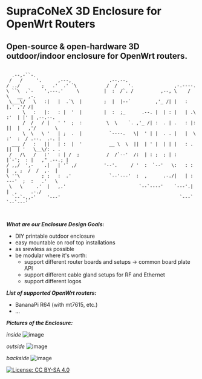 # SupraCoNeX 3D Enclosure for OpenWrt Routers

## Open-source & open-hardware 3D outdoor/indoor enclosure for OpenWrt routers.


```          
                                                                                             
  .--,-``-.                                                                                  
 /   /     '.      ,---,              .--.--.                                                
/ ../        ;   .'  .' `\           /  /    '.               ,-.----.                       
\ ``\  .`-    ',---.'     \         |  :  /`. /          ,--, \    /  \   __  ,-.            
 \___\/   \   :|   |  .`\  |        ;  |  |--`         ,'_ /| |   :    |,' ,'/ /|            
      \   :   |:   : |  '  |        |  :  ;_      .--. |  | : |   | .\ :'  | |' | ,--.--.    
      /  /   / |   ' '  ;  :         \  \    `. ,'_ /| :  . | .   : |: ||  |   ,'/       \   
      \  \   \ '   | ;  .  |          `----.   \|  ' | |  . . |   |  \ :'  :  / .--.  .-. |  
  ___ /   :   ||   | :  |  '          __ \  \  ||  | ' |  | | |   : .  ||  | '   \__\/: . .  
 /   /\   /   :'   : | /  ;          /  /`--'  /:  | : ;  ; | :     |`-';  : |   ," .--.; |  
/ ,,/  ',-    .|   | '` ,/          '--'.     / '  :  `--'   \:   : :   |  , ;  /  /  ,.  |  
\ ''\        ; ;   :  .'              `--'---'  :  ,      .-./|   | :    ---'  ;  :   .'   \ 
 \   \     .'  |   ,.'                           `--`----'    `---'.|          |  ,     .-./ 
  `--`-,,-'    '---'                                            `---`           `--`---'     
                                                                                             
                                                                                             
```


*__What are our Enclosure Design Goals:__*
 * DIY printable outdoor enclosure
 * easy mountable on roof top installations
 * as srewless as possible
 * be modular where it's worth:
   * support different router boards and setups -> common board plate API
   * support different cable gland setups for RF and Ethernet
   * support different logos



*__List of supported OpenWrt routers:__*
 * BananaPi R64 (with mt7615, etc.)
 * ...

*__Pictures of the Enclosure:__*

*inside*
![image](https://user-images.githubusercontent.com/1880886/107828235-b8e61b80-6d88-11eb-8a4b-5d9d58973e1f.png)

*outside*
![image](https://user-images.githubusercontent.com/1880886/107828117-76bcda00-6d88-11eb-9138-a659dda978c9.png)

*backside*
![image](https://user-images.githubusercontent.com/1880886/107828601-7a9d2c00-6d89-11eb-80ce-30cf2a0cffdd.png)



[![License: CC BY-SA 4.0](https://img.shields.io/badge/License-CC%20BY--SA%204.0-lightgrey.svg)](https://creativecommons.org/licenses/by-sa/4.0/)
